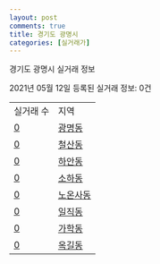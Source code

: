 ```yaml
---
layout: post
comments: true
title: 경기도 광명시
categories: [실거래가]
---
```


경기도 광명시 실거래 정보

2021년 05월 12일 등록된 실거래 정보: 0건


<table>
  <tr>
    <td>실거래 수</td>
    <td>지역</td>
  </tr>

  
  <tr>
    <td><a href="4121010100.html">0</a></td>
    <td><a href="4121010100.html">광명동</a></td>
  </tr>
    

  <tr>
    <td><a href="4121010200.html">0</a></td>
    <td><a href="4121010200.html">철산동</a></td>
  </tr>
    

  <tr>
    <td><a href="4121010300.html">0</a></td>
    <td><a href="4121010300.html">하안동</a></td>
  </tr>
    

  <tr>
    <td><a href="4121010400.html">0</a></td>
    <td><a href="4121010400.html">소하동</a></td>
  </tr>
    

  <tr>
    <td><a href="4121010500.html">0</a></td>
    <td><a href="4121010500.html">노온사동</a></td>
  </tr>
    

  <tr>
    <td><a href="4121010600.html">0</a></td>
    <td><a href="4121010600.html">일직동</a></td>
  </tr>
    

  <tr>
    <td><a href="4121010700.html">0</a></td>
    <td><a href="4121010700.html">가학동</a></td>
  </tr>
    

  <tr>
    <td><a href="4121010800.html">0</a></td>
    <td><a href="4121010800.html">옥길동</a></td>
  </tr>
    


</table>
    